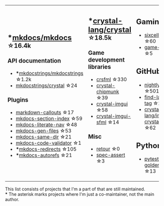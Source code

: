 <table><tr><td>

## **\***[mkdocs/mkdocs](https://github.com/mkdocs/mkdocs) <sup>☆16.4k</sup>

### API documentation

* **\***[mkdocstrings/mkdocstrings](https://github.com/mkdocstrings/mkdocstrings) ☆1.2k
* [mkdocstrings/crystal](https://github.com/mkdocstrings/crystal) ☆24

### Plugins

* [markdown-callouts](https://github.com/oprypin/markdown-callouts) ☆17
* [mkdocs-section-index](https://github.com/oprypin/mkdocs-section-index) ☆59
* [mkdocs-literate-nav](https://github.com/oprypin/mkdocs-literate-nav) ☆48
* [mkdocs-gen-files](https://github.com/oprypin/mkdocs-gen-files) ☆53
* [mkdocs-same-dir](https://github.com/oprypin/mkdocs-same-dir) ☆21
* [mkdocs-code-validator](https://github.com/oprypin/mkdocs-code-validator) ☆1
* **\***[mkdocs-redirects](https://github.com/mkdocs/mkdocs-redirects) ☆105
* **\***[mkdocs-autorefs](https://github.com/mkdocstrings/autorefs) ☆21

</td><td>

## **\***[crystal-lang/crystal](https://github.com/crystal-lang/crystal) <sup>☆18.5k</sup>

### Game development libraries

* [crsfml](https://github.com/oprypin/crsfml) ☆330
* [crystal-chipmunk](https://github.com/oprypin/crystal-chipmunk) ☆39
* [crystal-imgui](https://github.com/oprypin/crystal-imgui) ☆58
* [crystal-imgui-sfml](https://github.com/oprypin/crystal-imgui-sfml) ☆14

### Misc

* [retour](https://github.com/oprypin/retour) ☆0
* [spec-assert](https://github.com/oprypin/spec-assert) ☆3
  
&nbsp;

</td><td>

## Gaming

* [sixcells](https://github.com/oprypin/sixcells) ☆60
* [game-bots](https://github.com/oprypin/game-bots) ☆5

## GitHub

* [nightly.link](https://github.com/oprypin/nightly.link) ☆501
* [find-latest-tag](https://github.com/oprypin/find-latest-tag) ☆28
* [crystal-lang/install-crystal](https://github.com/crystal-lang/install-crystal) ☆62

## Python

* [pytest-golden](https://github.com/oprypin/pytest-golden) ☆13

</tr></table>

This list consists of projects that I'm a part of that are still maintained.  
**\*** The asterisk marks projects where I'm just a co-maintainer, not the main author.
